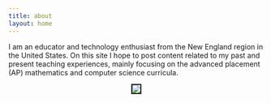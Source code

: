```yaml
---
title: about
layout: home
---
```



I am an educator and technology enthusiast from the New England region in the United States. On this site I hope to post content related to my past and present teaching experiences, mainly focusing on the advanced placement (AP) mathematics and computer science curricula.

  

<p align="center"><img src="../d-img/ca.jpeg" border="2"> </p>






